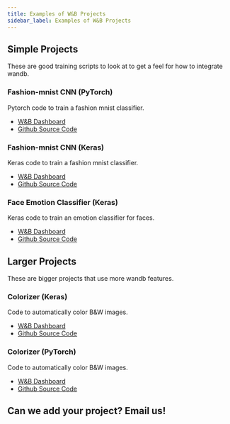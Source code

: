 ```yaml
---
title: Examples of W&B Projects
sidebar_label: Examples of W&B Projects
---
```


## Simple Projects

These are good training scripts to look at to get a feel for how to integrate wandb.

### Fashion-mnist CNN (PyTorch) 

Pytorch code to train a fashion mnist classifier.

* [W&B Dashboard](https://app.wandb.ai/l2k2/hyperparam-mnist)
* [Github Source Code](https://github.com/wandb/examples/blob/master/pytorch-cnn-mnist/train.py)  


### Fashion-mnist CNN (Keras)

Keras code to train a fashion mnist classifier.

* [W&B Dashboard](https://app.wandb.ai/l2k2/fashion/runs)
* [Github Source Code](https://github.com/wandb/examples/blob/master/keras-cnn-fashion/train.py) 

### Face Emotion Classifier (Keras)

Keras code to train an emotion classifier for faces.

* [W&B Dashboard](https://app.wandb.ai/wandb/face-emotion)
* [Github Source Code](https://github.com/lukas/face_classification)

## Larger Projects

These are bigger projects that use more wandb features.

### Colorizer (Keras)

Code to automatically color B&W images.

* [W&B Dashboard](https://app.wandb.ai/borisd13/colorizer/reports?view=Private%20User%2FColorizer%20Project)
* [Github Source Code](https://github.com/borisd13/colorizer)  

### Colorizer (PyTorch)

Code to automatically color B&W images.

* [W&B Dashboard](https://app.wandb.ai/clarence-n-huang/color-best-looking/reports)
* [Github Source Code](https://github.com/clarencenhuang/dl-colorize)

## Can we add your project?  Email us!